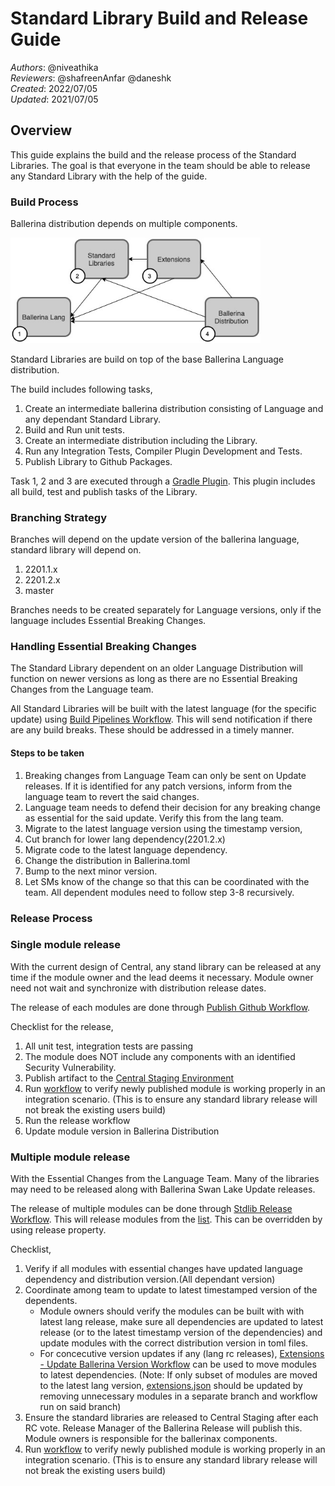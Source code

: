 # Standard Library Build and Release Guide

_Authors_: @niveathika  
_Reviewers_: @shafreenAnfar @daneshk  
_Created_: 2022/07/05  
_Updated_: 2021/07/05

## Overview

This guide explains the build and the release process of the Standard Libraries. The goal is that everyone in the team should be able to release any Standard Library with the help of the guide.

### Build Process

Ballerina distribution depends on multiple components.

<img src="_resources/BallerinaComponentsDependency.jpg" alt="drawing" width='400'/>

Standard Libraries are build on top of the base Ballerina Language distribution. 

The build includes following tasks,
1. Create an intermediate ballerina distribution consisting of Language and any dependant Standard Library.
2. Build and Run unit tests.
3. Create an intermediate distribution including the Library.
4. Run any Integration Tests, Compiler Plugin Development and Tests.
5. Publish Library to Github Packages.

Task 1, 2 and 3 are executed through a [Gradle Plugin](https://github.com/ballerina-platform/plugin-gradle). This plugin includes all build, test and publish tasks of the Library.

### Branching Strategy

Branches will depend on the update version of the ballerina language, standard library will depend on.

1. 2201.1.x
2. 2201.2.x
3. master

Branches needs to be created separately for Language versions, only if the language includes Essential Breaking Changes.

### Handling Essential Breaking Changes

The Standard Library dependent on an older Language Distribution will function on newer versions as long as there are no Essential Breaking Changes from the Language team. 

All Standard Libraries will be built with the latest language (for the specific update) using [Build Pipelines Workflow](https://github.com/ballerina-platform/ballerina-release/actions/workflows/daily-full-build-2201.2.x.yml). This will send notification if there are any build breaks. These should be addressed in a timely manner.

#### Steps to be taken

1. Breaking changes from Language Team can only be sent on Update releases. If it is identified for any patch versions, inform from the language team to revert the said changes.
2. Language team needs to defend their decision for any breaking change as essential for the said update. Verify this from the lang team. 
3. Migrate to the latest language version using the timestamp version,
4. Cut branch for lower lang dependency(2201.2.x)
5. Migrate code to the latest language dependency.
6. Change the distribution in Ballerina.toml
7. Bump to the next minor version.
8. Let SMs know of the change so that this can be coordinated with the team. All dependent modules need to follow step 3-8 recursively.

### Release Process

### Single module release

With the current design of Central, any stand library can be released at any time if the module owner and the lead deems it necessary. Module owner need not wait and synchronize with distribution release dates.

The release of each modules are done through [Publish Github Workflow](https://github.com/ballerina-platform/module-ballerina-http/actions/workflows/publish-release.yml).

Checklist for the release,
1. All unit test, integration tests are passing
2. The module does NOT include any components with an identified Security Vulnerability.
3. Publish artifact to the [Central Staging Environment](https://github.com/ballerina-platform/module-ballerina-http/actions/workflows/central-publish.yml)
4. Run [workflow](https://github.com/ballerina-platform/ballerina-standard-library/actions/workflows/test_stdlib_releases_with_staging.yml) to verify newly published module is working properly in an integration scenario. (This is to ensure any standard library release will not break the existing users build)
5. Run the release workflow 
6. Update module version in Ballerina Distribution

### Multiple module release

With the Essential Changes from the Language Team. Many of the libraries may need to be released along with Ballerina Swan Lake Update releases. 

The release of multiple modules can be done through [Stdlib Release Workflow](https://github.com/ballerina-platform/ballerina-standard-library/actions/workflows/release_pipeline.yml). This will release modules from the [list](https://github.com/ballerina-platform/ballerina-standard-library/blob/main/dashboard/resources/stdlib_modules.json#L1). This can be overridden by using release property.

Checklist,
1. Verify if all modules with essential changes have updated language dependency and distribution version.(All dependant version)
2. Coordinate among team to update to latest timestamped version of the dependents.
    - Module owners should verify the modules can be built with with latest lang release, make sure all dependencies are updated to latest release (or to the latest timestamp version of the dependencies) and update modules with the correct distribution version in toml files.
    - For concecutive version updates if any (lang rc releases), [Extensions - Update Ballerina Version Workflow](https://github.com/ballerina-platform/ballerina-release/actions/workflows/update_dependency_version.yml) can be used to move modules to latest dependencies. (Note: If only subset of modules are moved to the latest lang version, [extensions.json](https://github.com/ballerina-platform/ballerina-release/blob/master/dependabot/resources/extensions.json) should be updated by removing unnecessary modules in a separate branch and workflow run on said branch)
4. Ensure the standard libraries are released to Central Staging after each RC vote. Release Manager of the Ballerina Release will publish this. Module owners is responsible for the ballerinax components.
5. Run [workflow](https://github.com/ballerina-platform/ballerina-standard-library/actions/workflows/test_stdlib_releases_with_staging.yml) to verify newly published module is working properly in an integration scenario. (This is to ensure any standard library release will not break the existing users build)
